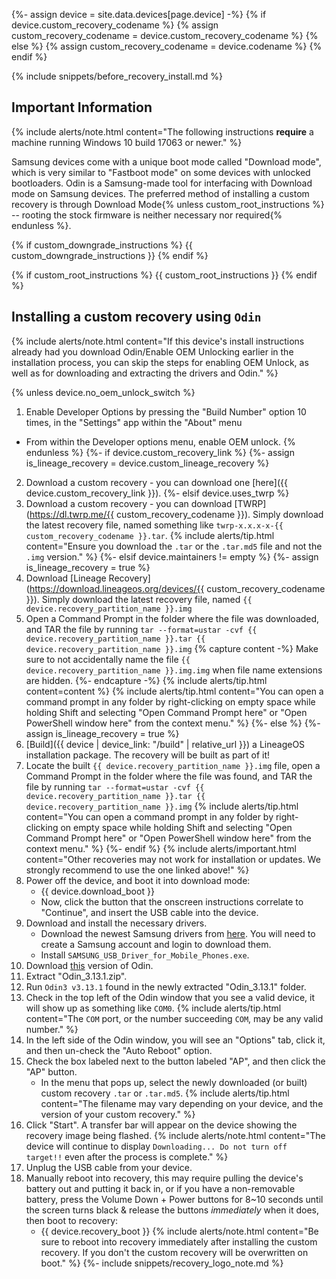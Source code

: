 {%- assign device = site.data.devices[page.device] -%}
{% if device.custom_recovery_codename %}
{% assign custom_recovery_codename = device.custom_recovery_codename %}
{% else %}
{% assign custom_recovery_codename = device.codename %}
{% endif %}

{% include snippets/before_recovery_install.md %}

## Important Information

{% include alerts/note.html content="The following instructions **require** a machine running Windows 10 build 17063 or newer." %}

Samsung devices come with a unique boot mode called "Download mode", which is very similar to "Fastboot mode" on some devices with unlocked bootloaders.
Odin is a Samsung-made tool for interfacing with Download mode on Samsung devices.
The preferred method of installing a custom recovery is through Download Mode{% unless custom_root_instructions %} -- rooting the stock firmware is neither necessary nor required{% endunless %}.

{% if custom_downgrade_instructions %}
{{ custom_downgrade_instructions }}
{% endif %}

{% if custom_root_instructions %}
{{ custom_root_instructions }}
{% endif %}

## Installing a custom recovery using `Odin`

{% include alerts/note.html content="If this device's install instructions already had you download Odin/Enable OEM Unlocking earlier in the installation process, you can skip the steps for enabling OEM Unlock, as well as for downloading and extracting the drivers and Odin." %}

{% unless device.no_oem_unlock_switch %}
1. Enable Developer Options by pressing the "Build Number" option 10 times, in the "Settings" app within the "About" menu
 * From within the Developer options menu, enable OEM unlock.
{% endunless %}
{%- if device.custom_recovery_link %}
{%- assign is_lineage_recovery = device.custom_lineage_recovery %}
2. Download a custom recovery - you can download one [here]({{ device.custom_recovery_link }}).
{%- elsif device.uses_twrp %}
2. Download a custom recovery - you can download [TWRP](https://dl.twrp.me/{{ custom_recovery_codename }}). Simply download the latest recovery file, named something like `twrp-x.x.x-x-{{ custom_recovery_codename }}.tar`.
    {% include alerts/tip.html content="Ensure you download the `.tar` or the `.tar.md5` file and not the `.img` version." %}
{%- elsif device.maintainers != empty %}
{%- assign is_lineage_recovery = true %}
2. Download [Lineage Recovery](https://download.lineageos.org/devices/{{ custom_recovery_codename }}). Simply download the latest recovery file, named `{{ device.recovery_partition_name }}.img`
3. Open a Command Prompt in the folder where the file was downloaded, and TAR the file by running `tar --format=ustar -cvf {{ device.recovery_partition_name }}.tar {{ device.recovery_partition_name }}.img`
    {% capture content -%}
    Make sure to not accidentally name the file `{{ device.recovery_partition_name }}.img.img` when file name extensions are hidden.
    {%- endcapture -%}
    {% include alerts/tip.html content=content %}
    {% include alerts/tip.html content="You can open a command prompt in any folder by right-clicking on empty space while holding Shift and selecting \"Open Command Prompt here\" or \"Open PowerShell window here\" from the context menu." %}
{%- else %}
{%- assign is_lineage_recovery = true %}
2. [Build]({{ device | device_link: "/build" | relative_url }}) a LineageOS installation package. The recovery will be built as part of it!
3. Locate the built `{{ device.recovery_partition_name }}.img` file, open a Command Prompt in the folder where the file was found, and TAR the file by running `tar --format=ustar -cvf {{ device.recovery_partition_name }}.tar {{ device.recovery_partition_name }}.img`
    {% include alerts/tip.html content="You can open a command prompt in any folder by right-clicking on empty space while holding Shift and selecting \"Open Command Prompt here\" or \"Open PowerShell window here\" from the context menu." %}
{%- endif %}
    {% include alerts/important.html content="Other recoveries may not work for installation or updates. We strongly recommend to use the one linked above!" %}
3. Power off the device, and boot it into download mode:
    * {{ device.download_boot }}
    * Now, click the button that the onscreen instructions correlate to "Continue", and insert the USB cable into the device.
4. Download and install the necessary drivers.
    * Download the newest Samsung drivers from [here](https://developer.samsung.com/mobile/android-usb-driver.html). You will need to create a Samsung account and login to download them.
    * Install `SAMSUNG_USB_Driver_for_Mobile_Phones.exe`.
5. Download [this](https://undocumented.software/Odin_3.13.1.zip) version of Odin.
6. Extract "Odin_3.13.1.zip".
7. Run `Odin3 v3.13.1` found in the newly  extracted "Odin_3.13.1" folder.
8. Check in the top left of the Odin window that you see a valid device, it will show up as something like `COM0`.
    {% include alerts/tip.html content="The `COM` port, or the number succeeding `COM`, may be any valid number." %}
9. In the left side of the Odin window, you will see an "Options" tab, click it, and then un-check the "Auto Reboot" option.
10. Check the box labeled next to the button labeled "AP", and then click the "AP" button.
    * In the menu that pops up, select the newly downloaded (or built) custom recovery `.tar` or `.tar.md5`.
    {% include alerts/tip.html content="The filename may vary depending on your device, and the version of your custom recovery." %}
11. Click "Start". A transfer bar will appear on the device showing the recovery image being flashed.
    {% include alerts/note.html content="The device will continue to display `Downloading... Do not turn off target!!` even after the process is complete." %}
12. Unplug the USB cable from your device.
13. Manually reboot into recovery, this may require pulling the device's battery out and putting it back in, or if you have a non-removable battery, press the Volume Down + Power buttons for 8~10 seconds until the screen turns black & release the buttons *immediately* when it does, then boot to recovery:
    * {{ device.recovery_boot }}
    {% include alerts/note.html content="Be sure to reboot into recovery immediately after installing the custom recovery. If you don't the custom recovery will be overwritten on boot." %}
{%- include snippets/recovery_logo_note.md %}
